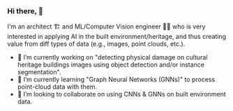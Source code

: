 <!--
**tekboart/tekboart** is a ✨ _special_ ✨ repository because its `README.md` (this file) appears on your GitHub profile.

Here are some ideas to get you started:

- 🔭 I’m currently working on ...
- 🌱 I’m currently learning ...
- 👯 I’m looking to collaborate on ...
- 🤔 I’m looking for help with ...
- 💬 Ask me about ...
- 📫 How to reach me: ...
- 😄 Pronouns: ...
- ⚡ Fun fact: ...
-->

### Hi there, 👋

I'm an architect 🏗️ and ML/Computer Vision engineer 🧑‍💻 who is very interested in applying AI in the built environment/heritage, and thus creating value from diff types of data (e.g., images, point clouds, etc.).

- 🔭 I’m currently working on "detecting physical damage on cultural heritage buildings images using object detection and/or instance segmentation".
- 🌱 I’m currently learning "Graph Neural Networks (GNNs)" to process point-cloud data with them.
- 👯 I’m looking to collaborate on using CNNs & GNNs on built environment data.


